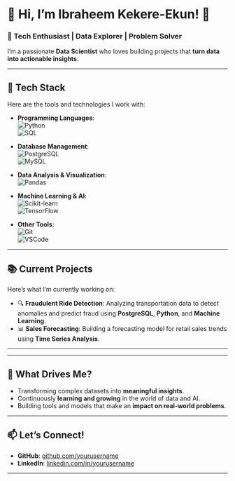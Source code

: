 # 🌟 **Hi, I’m Ibraheem Kekere-Ekun!** 👋  

### 🚀 **Tech Enthusiast | Data Explorer | Problem Solver**  
I’m a passionate **Data Scientist** who loves building projects that **turn data into actionable insights**.

---

## 🔧 **Tech Stack**
Here are the tools and technologies I work with:  
- **Programming Languages**:  
  ![Python](https://img.shields.io/badge/-Python-3776AB?style=flat-square&logo=python&logoColor=white)  
  ![SQL](https://img.shields.io/badge/-SQL-4479A1?style=flat-square&logo=postgresql&logoColor=white)  

- **Database Management**:  
  ![PostgreSQL](https://img.shields.io/badge/-PostgreSQL-4169E1?style=flat-square&logo=postgresql&logoColor=white)  
  ![MySQL](https://img.shields.io/badge/-MySQL-4479A1?style=flat-square&logo=mysql&logoColor=white)

- **Data Analysis & Visualization**:  
  ![Pandas](https://img.shields.io/badge/-Pandas-150458?style=flat-square&logo=pandas&logoColor=white)  

- **Machine Learning & AI**:  
  ![Scikit-learn](https://img.shields.io/badge/-Scikit--Learn-F7931E?style=flat-square&logo=scikit-learn&logoColor=white)  
  ![TensorFlow](https://img.shields.io/badge/-TensorFlow-FF6F00?style=flat-square&logo=tensorflow&logoColor=white)  

- **Other Tools**:  
  ![Git](https://img.shields.io/badge/-Git-F05032?style=flat-square&logo=git&logoColor=white)  
  ![VSCode](https://img.shields.io/badge/-VSCode-0078D4?style=flat-square&logo=visual-studio-code&logoColor=white)

---

## 📚 **Current Projects**
Here’s what I’m currently working on:  
- 🔍 **Fraudulent Ride Detection**: Analyzing transportation data to detect anomalies and predict fraud using **PostgreSQL**, **Python**, and **Machine Learning**.  
- 📊 **Sales Forecasting**: Building a forecasting model for retail sales trends using **Time Series Analysis**.  

---

<!---
## 🌟 **Portfolio Highlights**
Some of my notable projects:  
1. **[Fraud Detection in Credit Card Transactions](#)**:  
   Identified fraudulent patterns in credit card data using advanced SQL queries and anomaly detection techniques.  
   
2. **[E-commerce Customer Segmentation](#)**:  
   Implemented clustering algorithms to segment customers based on behavior and purchase patterns.

3. **[Interactive Data Dashboards](#)**:  
   Built interactive dashboards using **Plotly Dash** and **Streamlit** for visualizing key business metrics.
-->
---

## 🎯 **What Drives Me?**
- Transforming complex datasets into **meaningful insights**.
- Continuously **learning and growing** in the world of data and AI.
- Building tools and models that make an **impact on real-world problems**.

---

## 📫 **Let’s Connect!**
- **GitHub**: [github.com/yourusername](https://github.com/ibraheem101)  
- **LinkedIn**: [linkedin.com/in/yourusername]([https://linkedin.com/in/yourusername](https://www.linkedin.com/in/ibraheemkekere-ekun/))  

---
